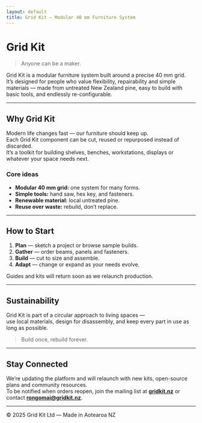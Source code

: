 ```yaml
---
layout: default
title: Grid Kit — Modular 40 mm Furniture System
---
```


# Grid Kit

> Anyone can be a maker.

Grid Kit is a modular furniture system built around a precise 40 mm grid.  
It’s designed for people who value flexibility, repairability and simple materials — made from untreated New Zealand pine, easy to build with basic tools, and endlessly re-configurable.

---

## Why Grid Kit

Modern life changes fast — our furniture should keep up.  
Each Grid Kit component can be cut, reused or repurposed instead of discarded.  
It’s a toolkit for building shelves, benches, workstations, displays or whatever your space needs next.

### Core ideas
- **Modular 40 mm grid:** one system for many forms.  
- **Simple tools:** hand saw, hex key, and fasteners.  
- **Renewable material:** local untreated pine.  
- **Reuse over waste:** rebuild, don’t replace.

---

## How to Start

1. **Plan** — sketch a project or browse sample builds.  
2. **Gather** — order beams, panels and fasteners.  
3. **Build** — cut to size and assemble.  
4. **Adapt** — change or expand as your needs evolve.  

Guides and kits will return soon as we relaunch production.

---

## Sustainability

Grid Kit is part of a circular approach to living spaces —  
use local materials, design for disassembly, and keep every part in use as long as possible.

> Build once, rebuild forever.

---

## Stay Connected

We’re updating the platform and will relaunch with new kits, open-source plans and community resources.  
To be notified when orders reopen, join the mailing list at **[gridkit.nz](https://gridkit.nz)** or contact **rongomai@gridkit.nz**.

---

© 2025 Grid Kit Ltd — Made in Aotearoa NZ
